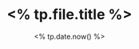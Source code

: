 ---
title: "<% tp.file.title %>"
date: <% tp.date.now() %>
draft: false
showthedate: false
enabletoc: false
draft: false
tags:
- definition
---